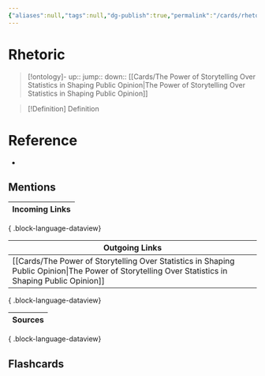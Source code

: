 ```yaml
---
{"aliases":null,"tags":null,"dg-publish":true,"permalink":"/cards/rhetoric/","dgPassFrontmatter":true}
---
```


# Rhetoric

> [!ontology]-
> up:: 
> jump:: 
> down:: [[Cards/The Power of Storytelling Over Statistics in Shaping Public Opinion\|The Power of Storytelling Over Statistics in Shaping Public Opinion]]

> [!Definition] Definition
> 

# Reference
- 

## Mentions

| Incoming Links |
| -------------- |

{ .block-language-dataview}

| Outgoing Links                                                                                                                                        |
| ----------------------------------------------------------------------------------------------------------------------------------------------------- |
| [[Cards/The Power of Storytelling Over Statistics in Shaping Public Opinion\|The Power of Storytelling Over Statistics in Shaping Public Opinion]] |

{ .block-language-dataview}

| Sources |
| ------- |

{ .block-language-dataview}

## Flashcards 
